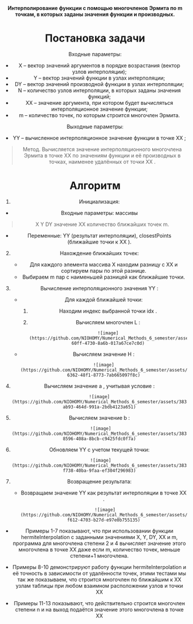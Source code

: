 ## <h4 align="center"> Интерполирование функции с помощью многочленов Эрмита по m точкам, в которых заданы значения функции и производных. </h4>

<div align="center">
<h1>
Постановка задачи  
</h1>
<p>
Входные параметры:
</p>

* X – вектор значений аргументов в порядке возрастания (вектор узлов интерполяции);
* Y – вектор значений функции в узлах интерполяции;
* DY – вектор значений производной функции в узлах интерполяции;
* N – количество узлов интерполяции, в которых заданы значения функций;
* XX – значение аргумента, при котором будет вычисляться интерполяционное значение функции;
* m – количество точек, по которым строится многочлен Эрмита.
<p>
Выходные параметры:
</p>

* YY – вычисленное интерполяционное значение функции в точке XX ;

> Метод. Вычисляется значение интерполяционного многочлена Эрмита в точке XX по значениям функции и её производных в точках, наименее удалённых от точки XX .

<h1>
Алгоритм 
</h1>


1. Инициализация:
  - Входные параметры: массивы
> X
> Y
> DY
>  значение XX
> количество ближайших точек m.

  - Переменные: YY  (результат интерполяции), closestPoints (ближайшие точки к  XX ).

2. Нахождение ближайших точек:
   - Для каждого элемента массива X  находим разницу с  XX  и сортируем пары по этой разнице.
   - Выбираем  m  пар с наименьшей разницей как ближайшие точки.

3. Вычисление интерполяционного значения  YY :
   - Для каждой ближайшей точки:
     1. Находим индекс выбранной точки  idx .
     2. Вычисляем многочлен  L :
     
            ![image](https://github.com/NIOHOMY/Numerical_Methods_6_semester/assets/38347892/7f907afd-60ff-4730-8a6b-017a67ce7c0d)

   - Вычисляем значение  H :

         ![image](https://github.com/NIOHOMY/Numerical_Methods_6_semester/assets/38347892/242e156b-6362-48f1-8773-7ab665097f8c)

     
4. Вычисляем значение a , учитывая условие :
   
       ![image](https://github.com/NIOHOMY/Numerical_Methods_6_semester/assets/38347892/603db224-ab93-464d-991a-2bdb4123a651)

6. Вычисляем значение b :
   
        ![image](https://github.com/NIOHOMY/Numerical_Methods_6_semester/assets/38347892/bb1d5322-8596-408a-8bcb-c9425fdc0f7a)

7. Обновляем YY с учетом текущей точки:
   
        ![image](https://github.com/NIOHOMY/Numerical_Methods_6_semester/assets/38347892/e80e1f43-f738-40ba-9faa-ef304f296983)

8. Возвращение результата:
   - Возвращаем значение YY  как результат интерполяции в точке XX .

          ![image](https://github.com/NIOHOMY/Numerical_Methods_6_semester/assets/38347892/7e1e625f-f612-4703-b27d-e97e0b755135)

* Примеры 1-7 показывают, что при использовании функции hermiteInterpolation с заданными значениями X, Y, DY, XX и m, программа для многочлена степени 2 и 4 вычисляет значение этого многочлена в точке XX даже если m, количество точек, меньше степени+1 многочлена.

* Примеры 8-10 демонстрируют работу функции hermiteInterpolation и её точность в зависимости от удалённости точек, этими тестами мы так же показываем, что строится многочлен по ближайшим к XX узлам таблицы при любом взаимном расположении узлов и точки XX
* Примеры 11-13 показывают, что действительно строится многочлен степени n и на выход подаётся значение этого многочлена в точке XX
</div>
